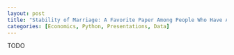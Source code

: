 ```yaml
---
layout: post
title: "Stability of Marriage: A Favorite Paper Among People Who Have A Favorite Paper"
categories: [Economics, Python, Presentations, Data]
---
```


TODO